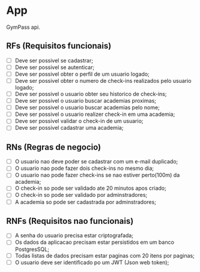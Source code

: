 # App

GymPass api.

## RFs (Requisitos funcionais)

- [ ] Deve ser possivel se cadastrar;
- [ ] Deve ser possivel se autenticar;
- [ ] Deve ser possivel obter o perfil de um usuario logado;
- [ ] Deve ser possivel obter o numero de check-ins realizados pelo usuario logado;
- [ ] Deve ser possivel o usuario obter seu historico de check-ins;
- [ ] Deve ser possivel o usuario buscar academias proximas;
- [ ] Deve ser possivel o usuario buscar academias pelo nome;
- [ ] Deve ser possivel o usuario realizer check-in em uma academia;
- [ ] Deve ser possivel validar o check-in de um usuario;
- [ ] Deve ser possivel cadastrar uma academia;

## RNs (Regras de negocio)

- [ ] O usuario nao deve poder se cadastrar com um e-mail duplicado;
- [ ] O usuario nao pode fazer dois check-ins no mesmo dia;
- [ ] O usuario nao pode fazer check-ins se nao estiver perto(100m) da academia;
- [ ] O check-in so pode ser validado ate 20 minutos apos criado;
- [ ] O check-in so pode ser validado por adminstradores;
- [ ] A academia so pode ser cadastrada por adminstradores;

## RNFs (Requisitos nao funcionais)

- [ ] A senha do usuario precisa estar criptografada;
- [ ] Os dados da aplicacao precisam estar persistidos em um banco PostgresSQL;
- [ ] Todas listas de dados precisam estar paginas com 20 itens por paginas;
- [ ] O usuario deve ser identificado po um JWT (Json web token);
